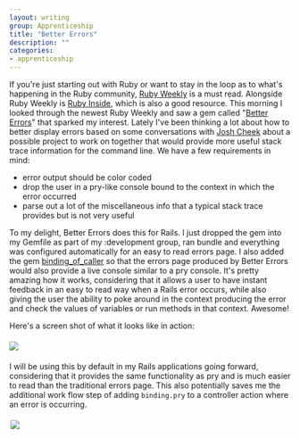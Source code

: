 ```yaml
---
layout: writing
group: Apprenticeship
title: "Better Errors"
description: ""
categories:
- apprenticeship
---
```


If you're just starting out with Ruby or want to stay in the loop as to what's happening in the Ruby community, [Ruby Weekly](http://rubyweekly.com/) is a must read. Alongside Ruby Weekly is [Ruby Inside](http://www.rubyinside.com/), which is also a good resource. This morning I looked through the newest Ruby Weekly and saw a gem called "[Better Errors](https://github.com/charliesome/better_errors)" that sparked my interest. Lately I've been thinking a lot about how to better display errors based on some conversations with [Josh Cheek](http://www.8thlight.com/our-team/josh-cheek) about a possible project to work on together that would provide more useful stack trace information for the command line. We have a few requirements in mind:

* error output should be color coded
* drop the user in a pry-like console bound to the context in which the error occurred
* parse out a lot of the miscellaneous info that a typical stack trace provides but is not very useful

To my delight, Better Errors does this for Rails. I just dropped the gem into my Gemfile as part of my :development group, ran bundle and everything was configured automatically for an easy to read errors page. I also added the gem [binding_of_caller](https://rubygems.org/gems/binding_of_caller) so that the errors page produced by Better Errors would also provide a live console similar to a pry console. It's pretty amazing how it works, considering that it allows a user to have instant feedback in an easy to read way when a Rails error occurs, while also giving the user the ability to poke around in the context producing the error and check the values of variables or run methods in that context. Awesome!

Here's a screen shot of what it looks like in action:

[<div style="width: 800px; margin: 20px auto;"><img src="http://i.imgur.com/Yieor.png"></div>](http://i.imgur.com/Yieor.png)

I will be using this by default in my Rails applications going forward, considering that it provides the same functionality as pry and is much easier to read than the traditional errors page. This also potentially saves me the additional work flow step of adding `binding.pry` to a controller action where an error is occurring.

[<div style="width: 500px; margin: 20px auto;"><img src="http://i.imgur.com/zXvRx.jpg"></div>](http://i.imgur.com/zXvRx.jpg)
